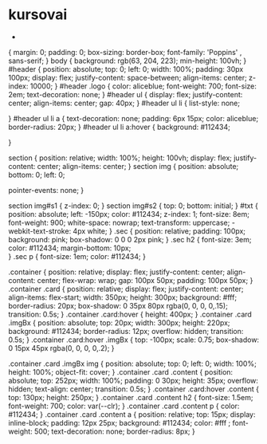 # kursovai
*
{
margin: 0;
padding: 0;
box-sizing: border-box;
font-family: 'Poppins' , sans-serif;
}
body
{
background: rgb(63, 204, 223);
min-height: 100vh;
}
#header
{
position: absolute;
top: 0;
left: 0;
width: 100%;
padding: 30px 100px;
display: flex;
justify-content: space-between;
align-items: center;
z-index: 10000;
}
#header .logo
{
    color: aliceblue;
    font-weight: 700;
    font-size: 2em;
    text-decoration: none;
}
#header ul
{
    display: flex;
    justify-content: center;
    align-items: center;
    gap: 40px;
}
#header ul li
{
list-style: none;

}
#header ul li a
{
text-decoration: none;
padding: 6px 15px;
color: aliceblue;
border-radius: 20px;
}
#header ul li a:hover
{
background: #112434;

}

section
{
position: relative;
width: 100%;
height: 100vh;
display: flex;
justify-content: center;
align-items: center;
}
section img
{
position: absolute;
bottom: 0;
left: 0;

pointer-events: none;
}

section img#s1
{
   z-index: 0; 
}
section img#s2
{
top: 0;
bottom: initial;
}
#txt
{
    position: absolute;
    left: -150px;
    color: #112434;
    z-index: 1;
    font-size: 8em;
    font-weight: 900;
    white-space: nowrap;
    text-transform: uppercase;
    -webkit-text-stroke: 4px white;
}
.sec
{
   position: relative;
   padding: 100px;
   background: pink; 
   box-shadow: 0 0 0 2px pink;
}
.sec h2
{
  font-size: 3em;
  color: #112434;
  margin-bottom: 10px;  
}
.sec p
{
font-size: 1em;
color: #112434;
}



.container
{
    position: relative;
    display: flex;
    justify-content: center;
    align-content: center;
    flex-wrap: wrap;
    gap: 100px 50px;
    padding: 100px 50px;
}
.container .card
{
    position: relative;
    display: flex;
    justify-content: center;
    align-items: flex-start;
    width: 350px;
    height: 300px;
    background: #fff;
    border-radius: 20px;
    box-shadow: 0 35px 80px rgba(0, 0, 0, 0,.15);
    transition: 0.5s;
}
.container .card:hover
{
    height: 400px;
}
.container .card .imgBx
{
position: absolute;
top: 20px;
width: 300px;
height: 220px;
background: #112434;
border-radius: 12px;
overflow: hidden;
transition: 0.5s;
}
.container .card:hover .imgBx
{
    top: -100px;
    scale: 0.75;
    box-shadow: 0 15px 45px rgba(0, 0, 0, 0,.2);
}

.container .card .imgBx img
{
position: absolute;
top: 0;
left: 0;
width: 100%;
height: 100%;
object-fit: cover;
}
.container .card .content
{
position: absolute;
top: 252px;
width: 100%;
padding: 0 30px;
height: 35px;
overflow: hidden;
text-align: center;
transition: 0.5s;
}
.container .card:hover .content
{
    top: 130px; 
    height: 250px;
}
.container .card .content h2
{
    font-size: 1.5em;
    font-weight: 700;
    color: var(--clr);
}
.container .card .content p
{
    color: #112434;
}
.container .card .content a
{
    position: relative;
    top: 15px;
    display: inline-block;
    padding: 12px 25px;
    background: #112434;
    color: #fff ;
    font-weight: 500;
    text-decoration: none;
    border-radius: 8px;
}
